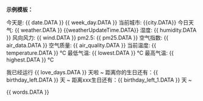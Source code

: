 **示例模板：**

今天是: {{ date.DATA }} {{ week_day.DATA }} 
当前城市: {{city.DATA}}
今日天气: {{ weather.DATA }} {{weatherUpdateTime.DATA}}
湿度: {{ humidity.DATA }} 
风向风力: {{ wind.DATA }} 
pm2.5: {{ pm25.DATA }}
空气指数: {{ air_data.DATA }} 
空气质量: {{ air_quality.DATA }} 
当前温度: {{ temperature.DATA }} ℃ 
最低气温: {{ lowest.DATA }} ℃ 
最高气温: {{ highest.DATA }} ℃ 

我已经运行 {{ love_days.DATA }} 天啦 ~ 
距离你的生日还有：{{ birthday_left.DATA }} 天 ~
距离xxx生日还有：{{ birthday_left_1.DATA }} 天 ~ 

{{ words.DATA }}	
